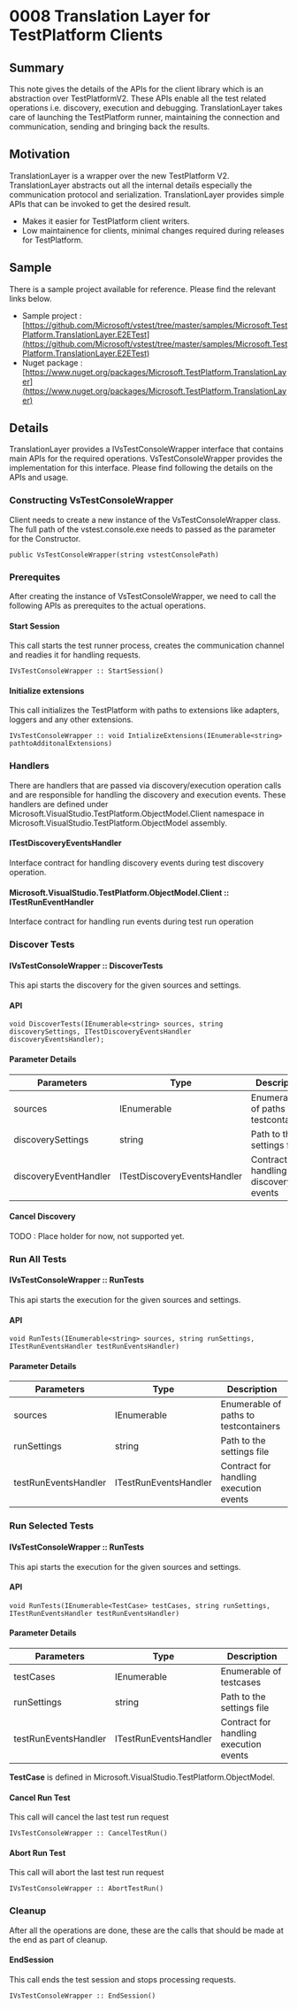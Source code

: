 # 0008 Translation Layer for TestPlatform Clients

## Summary
This note gives the details of the APIs for the client library which is an abstraction over TestPlatformV2.
These APIs enable all the test related operations i.e. discovery, execution and debugging.
TranslationLayer takes care of launching the TestPlatform runner, maintaining the connection and communication, sending and bringing back the results.

## Motivation
TranslationLayer is a wrapper over the new TestPlatform V2. TranslationLayer abstracts out all the internal details especially the communication protocol and serialization.
TranslationLayer provides simple APIs that can be invoked to get the desired result.

* Makes it easier for TestPlatform client writers.
* Low maintainence for clients, minimal changes required during releases for TestPlatform.

## Sample
There is a sample project available for reference. Please find the relevant links below.
* Sample project : [https://github.com/Microsoft/vstest/tree/master/samples/Microsoft.TestPlatform.TranslationLayer.E2ETest](https://github.com/Microsoft/vstest/tree/master/samples/Microsoft.TestPlatform.TranslationLayer.E2ETest)
* Nuget package : [https://www.nuget.org/packages/Microsoft.TestPlatform.TranslationLayer](https://www.nuget.org/packages/Microsoft.TestPlatform.TranslationLayer)

## Details
TranslationLayer provides a IVsTestConsoleWrapper interface that contains main APIs for the required operations.
VsTestConsoleWrapper provides the implementation for this interface. Please find following the details on the APIs and usage.

### Constructing VsTestConsoleWrapper
Client needs to create a new instance of the VsTestConsoleWrapper class. 
The full path of the vstest.console.exe needs to passed as the parameter for the Constructor.

```
public VsTestConsoleWrapper(string vstestConsolePath)
```

### Prerequites 
After creating the instance of VsTestConsoleWrapper, we need to call the following APIs as prerequites to the actual operations.

#### Start Session
This call starts the test runner process, creates the communication channel and readies it for handling requests.

```
IVsTestConsoleWrapper :: StartSession()
```

#### Initialize extensions
This call initializes the TestPlatform with paths to extensions like adapters, loggers and any other extensions.

```
IVsTestConsoleWrapper :: void IntializeExtensions(IEnumerable<string> pathtoAdditonalExtensions)
```

### Handlers
There are handlers that are passed via discovery/execution operation calls and are responsible for handling the discovery and execution events.
These handlers are defined under Microsoft.VisualStudio.TestPlatform.ObjectModel.Client namespace in Microsoft.VisualStudio.TestPlatform.ObjectModel assembly.

#### ITestDiscoveryEventsHandler
Interface contract for handling discovery events during test discovery operation.

#### Microsoft.VisualStudio.TestPlatform.ObjectModel.Client :: ITestRunEventHandler
Interface contract for handling run events during test run operation

### Discover Tests

#### IVsTestConsoleWrapper :: DiscoverTests
This api starts the discovery for the given sources and settings. 

#### API
```
void DiscoverTests(IEnumerable<string> sources, string discoverySettings, ITestDiscoveryEventsHandler discoveryEventsHandler);
```            

#### Parameter Details

| Parameters            | Type                        | Description                             |
|-----------------------|-----------------------------|-----------------------------------------|
| sources               | IEnumerable<string>         | Enumerable of paths to testcontainers   |
| discoverySettings     | string                      | Path to the settings file               |
| discoveryEventHandler | ITestDiscoveryEventsHandler | Contract for handling discovery events  |

#### Cancel Discovery
TODO : Place holder for now, not supported yet.

### Run All Tests 

#### IVsTestConsoleWrapper :: RunTests
This api starts the execution for the given sources and settings. 

#### API
```
void RunTests(IEnumerable<string> sources, string runSettings, ITestRunEventsHandler testRunEventsHandler)
```

#### Parameter Details
| Parameters            | Type                        | Description                             |
|-----------------------|-----------------------------|-----------------------------------------|
| sources               | IEnumerable<string>         | Enumerable of paths to testcontainers   |
| runSettings           | string                      | Path to the settings file               |
| testRunEventsHandler  | ITestRunEventsHandler       | Contract for handling execution events  |

### Run Selected Tests

#### IVsTestConsoleWrapper :: RunTests
This api starts the execution for the given sources and settings. 

#### API
```
void RunTests(IEnumerable<TestCase> testCases, string runSettings, ITestRunEventsHandler testRunEventsHandler)
```

#### Parameter Details
| Parameters            | Type                        | Description                             |
|-----------------------|-----------------------------|-----------------------------------------|
| testCases             | IEnumerable<TestCase>       | Enumerable of testcases                 |
| runSettings           | string                      | Path to the settings file               |
| testRunEventsHandler  | ITestRunEventsHandler       | Contract for handling execution events  |

**TestCase** is defined in Microsoft.VisualStudio.TestPlatform.ObjectModel.

#### Cancel Run Test
This call will cancel the last test run request

```
IVsTestConsoleWrapper :: CancelTestRun()
```

#### Abort Run Test
This call will abort the last test run request

```
IVsTestConsoleWrapper :: AbortTestRun()
```

### Cleanup 
After all the operations are done, these are the calls that should be made at the end as part of cleanup.

#### EndSession
This call ends the test session and stops processing requests.

```
IVsTestConsoleWrapper :: EndSession()
```
